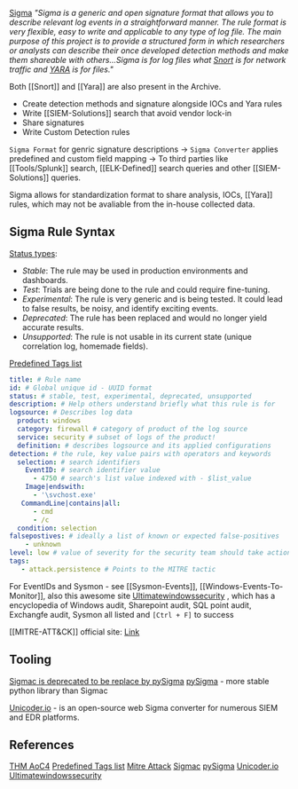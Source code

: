 
[Sigma](https://github.com/SigmaHQ/sigma) *"Sigma is a generic and open signature format that allows you to describe relevant log events in a straightforward manner. The rule format is very flexible, easy to write and applicable to any type of log file. The main purpose of this project is to provide a structured form in which researchers or analysts can describe their once developed detection methods and make them shareable with others...Sigma is for log files what [Snort](https://www.snort.org/) is for network traffic and [YARA](https://github.com/VirusTotal/yara) is for files."*

Both [[Snort]] and [[Yara]] are also present in the Archive.

- Create detection methods and signature alongside IOCs and Yara rules
- Write [[SIEM-Solutions]] search that avoid vendor lock-in
- Share signatures
- Write Custom Detection rules


`Sigma Format` for genric signature descriptions -> `Sigma Converter` applies predefined and custom field mapping -> To third parties like [[Tools/Splunk]] search, [[ELK-Defined]] search queries and other [[SIEM-Solutions]] queries.

Sigma allows for standardization format to share analysis, IOCs, [[Yara]] rules, which may not be avaliable from the in-house collected data.

## Sigma Rule Syntax

[Status types](https://tryhackme.com/room/adventofcyber4#):
-   _Stable_: The rule may be used in production environments and dashboards.
-   _Test_: Trials are being done to the rule and could require fine-tuning.
-   _Experimental_: The rule is very generic and is being tested. It could lead to false results, be noisy, and identify exciting events.
-   _Deprecated_: The rule has been replaced and would no longer yield accurate results. 
-   _Unsupported_: The rule is not usable in its current state (unique correlation log, homemade fields).

[Predefined Tags list](https://github.com/SigmaHQ/sigma/wiki/Tags)

```yaml
title: # Rule name
id: # Global unique id - UUID format
status: # stable, test, experimental, deprecated, unsupported
description: # Help others understand briefly what this rule is for
logsource: # Describes log data
  product: windows 
  category: firewall # category of product of the log source
  service: security # subset of logs of the product!
  definition: # describes logsource and its applied configurations 
detection: # the rule, key value pairs with operators and keywords
  selection: # search identifiers
    EventID: # search identifier value 
      - 4750 # search's list value indexed with - $list_value  
    Image|endswith:
      - '\svchost.exe'
   CommandLine|contains|all:
      - cmd
      - /c
  condition: selection 
falsepostives: # ideally a list of known or expected false-positives
	- unknown
level: low # value of severity for the security team should take action over on alert: information -> low -> medium -> high -> critical 
tags:
   - attack.persistence # Points to the MITRE tactic
```

For EventIDs and Sysmon - see [[Sysmon-Events]], [[Windows-Events-To-Monitor]], also this awesome site [Ultimatewindowssecurity](https://www.ultimatewindowssecurity.com/securitylog/encyclopedia/default.aspx?i=j) , which has a encyclopedia of Windows audit, Sharepoint audit, SQL point audit, Exchangfe audit, Sysmon all listed and `[Ctrl + F]` to success

[[MITRE-ATT&CK]] official site: [Link](https://attack.mitre.org/)

## Tooling

[Sigmac is deprecated to be replace by pySigma](https://github.com/SigmaHQ/sigma/blob/master/tools/README.md)
[pySigma](https://github.com/SigmaHQ/pySigma) - more stable python library than Sigmac

[Unicoder.io](https://uncoder.io/) - is an open-source web Sigma converter for numerous SIEM and EDR platforms.

## References

[THM AoC4](https://tryhackme.com/room/adventofcyber4#)
[Predefined Tags list](https://github.com/SigmaHQ/sigma/wiki/Tags)
[Mitre Attack](https://attack.mitre.org/)
[Sigmac](https://github.com/SigmaHQ/sigma/blob/master/tools/README.md)
[pySigma](https://github.com/SigmaHQ/pySigma) 
[Unicoder.io](https://uncoder.io/)
[Ultimatewindowssecurity](https://www.ultimatewindowssecurity.com/securitylog/encyclopedia/default.aspx?i=j)